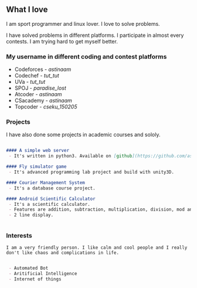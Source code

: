 ## What I love

I am sport programmer and linux lover. I love to solve problems.

I have solved problems in different platforms. I participate in almost every contests. I am trying hard to get myself better.

### My username in different coding and contest platforms
 
 - Codeforces - _astinaam_
 - Codechef   - _tut_tut_
 - UVa        - _tut_tut_
 - SPOJ       - _paradise_lost_
 - Atcoder    - _astinaam_
 - CSacademy  - _astinaam_
 - Topcoder   - _cseku_150205_
 
### Projects

I have also done some projects in academic courses and sololy.

```markdown

#### A simple web server
 - It's written in python3. Available on [github](https://github.com/astinaam/Server).

#### Fly simulator game
 - It's advanced programming lab project and build with unity3D.

#### Courier Management System
 - It's a database course project.

#### Android Scientific Calculator
 - It's a scientific calculator.
 - Features are addition, subtraction, multiplication, division, mod and power.
 - 2 line display.
 
```

### Interests


`I am a very friendly person. I like calm and cool people and I really don't like chaos and complications in life. `


```markdown

 - Automated Bot
 - Aritificial Intelligence
 - Internet of things
 
```
